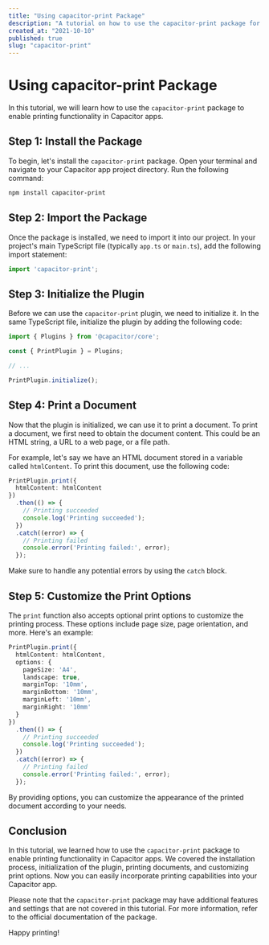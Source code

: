 ```yaml
---
title: "Using capacitor-print Package"
description: "A tutorial on how to use the capacitor-print package for printing in Capacitor apps."
created_at: "2021-10-10"
published: true
slug: "capacitor-print"
---
```


# Using capacitor-print Package

In this tutorial, we will learn how to use the `capacitor-print` package to enable printing functionality in Capacitor apps.

## Step 1: Install the Package

To begin, let's install the `capacitor-print` package. Open your terminal and navigate to your Capacitor app project directory. Run the following command:

```bash
npm install capacitor-print
```

## Step 2: Import the Package

Once the package is installed, we need to import it into our project. In your project's main TypeScript file (typically `app.ts` or `main.ts`), add the following import statement:

```typescript
import 'capacitor-print';
```

## Step 3: Initialize the Plugin

Before we can use the `capacitor-print` plugin, we need to initialize it. In the same TypeScript file, initialize the plugin by adding the following code:

```typescript
import { Plugins } from '@capacitor/core';

const { PrintPlugin } = Plugins;

// ...

PrintPlugin.initialize();
```

## Step 4: Print a Document

Now that the plugin is initialized, we can use it to print a document. To print a document, we first need to obtain the document content. This could be an HTML string, a URL to a web page, or a file path.

For example, let's say we have an HTML document stored in a variable called `htmlContent`. To print this document, use the following code:

```typescript
PrintPlugin.print({
  htmlContent: htmlContent
})
  .then(() => {
    // Printing succeeded
    console.log('Printing succeeded');
  })
  .catch((error) => {
    // Printing failed
    console.error('Printing failed:', error);
  });
```

Make sure to handle any potential errors by using the `catch` block.

## Step 5: Customize the Print Options

The `print` function also accepts optional print options to customize the printing process. These options include page size, page orientation, and more. Here's an example:

```typescript
PrintPlugin.print({
  htmlContent: htmlContent,
  options: {
    pageSize: 'A4',
    landscape: true,
    marginTop: '10mm',
    marginBottom: '10mm',
    marginLeft: '10mm',
    marginRight: '10mm'
  }
})
  .then(() => {
    // Printing succeeded
    console.log('Printing succeeded');
  })
  .catch((error) => {
    // Printing failed
    console.error('Printing failed:', error);
  });
```

By providing options, you can customize the appearance of the printed document according to your needs.

## Conclusion

In this tutorial, we learned how to use the `capacitor-print` package to enable printing functionality in Capacitor apps. We covered the installation process, initialization of the plugin, printing documents, and customizing print options. Now you can easily incorporate printing capabilities into your Capacitor app.

Please note that the `capacitor-print` package may have additional features and settings that are not covered in this tutorial. For more information, refer to the official documentation of the package.

Happy printing!